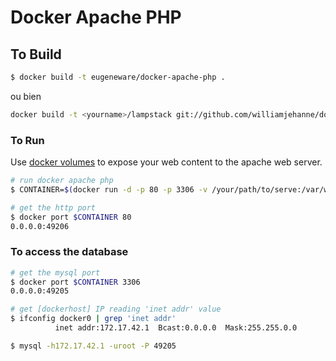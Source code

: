 # Docker Apache PHP

## To Build

``` bash
$ docker build -t eugeneware/docker-apache-php .
```
ou bien 

``` bash
docker build -t <yourname>/lampstack git://github.com/williamjehanne/docker-apache-php.git
```



### To Run

Use [docker volumes](http://docs.docker.io/use/working_with_volumes/) to expose
your web content to the apache web server.

``` bash
# run docker apache php
$ CONTAINER=$(docker run -d -p 80 -p 3306 -v /your/path/to/serve:/var/www/html eugeneware/docker-apache-php)

# get the http port
$ docker port $CONTAINER 80
0.0.0.0:49206
```

### To access the database
``` bash
# get the mysql port
$ docker port $CONTAINER 3306
0.0.0.0:49205

# get [dockerhost] IP reading 'inet addr' value
$ ifconfig docker0 | grep 'inet addr'
          inet addr:172.17.42.1  Bcast:0.0.0.0  Mask:255.255.0.0

$ mysql -h172.17.42.1 -uroot -P 49205
```
